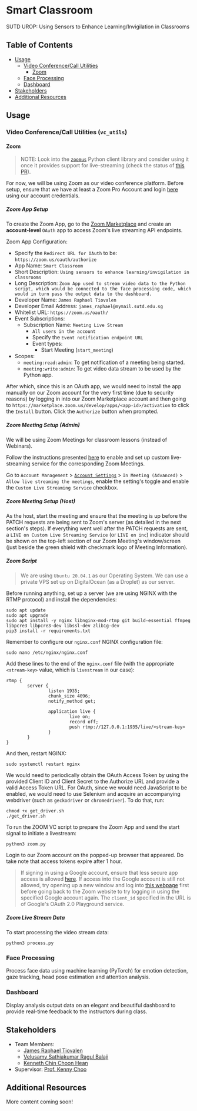 # Smart Classroom

SUTD UROP: Using Sensors to Enhance Learning/Invigilation in Classrooms

## Table of Contents

- [Usage](#usage)
  * [Video Conference/Call Utilities](#vc-utils)
    - [Zoom](#zoom)
  * [Face Processing](#face-processing)
  * [Dashboard](#dashboard)
- [Stakeholders](#stakeholders)
- [Additional Resources](#additional-resources)

## Usage <a name="usage"></a>

### Video Conference/Call Utilities (`vc_utils`) <a name="vc-utils"></a>

#### Zoom <a name="zoom"></a>

> NOTE: Look into the [`zoomus`](https://github.com/prschmid/zoomus) Python client library and consider using it once it provides support for live-streaming (check the status of [this PR](https://github.com/prschmid/zoomus/pull/72)).

For now, we will be using Zoom as our video conference platform. Before setup, ensure that we have at least a Zoom Pro Account and login [here](https://zoom.us/signin) using our account credentials.

##### Zoom App Setup

To create the Zoom App, go to the [Zoom Marketplace](https://marketplace.zoom.us/develop/create) and create an **account-level** `OAuth` app to access Zoom's live streaming API endpoints.

Zoom App Configuration:

- Specify the `Redirect URL for OAuth` to be: `https://zoom.us/oauth/authorize`
- App Name: `Smart Classroom`
- Short Description: `Using sensors to enhance learning/invigilation in classrooms`
- Long Description: `Zoom App used to stream video data to the Python script, which would be connected to the face processing code, which would in turn pass the output data to the dashboard.`
- Developer Name: `James Raphael Tiovalen`
- Developer Email Address: `james_raphael@mymail.sutd.edu.sg`
- Whitelist URL: `https://zoom.us/oauth/`
- Event Subscriptions:
  * Subscription Name: `Meeting Live Stream`
    - `All users in the account`
    - Specify the `Event notification endpoint URL`
    - Event types:
      * Start Meeting (`start_meeting`)
- Scopes:
  * `meeting:read:admin`: To get notification of a meeting being started.
  * `meeting:write:admin`: To get video data stream to be used by the Python app.

After which, since this is an OAuth app, we would need to install the app manually on our Zoom account for the very first time (due to security reasons) by logging in into our Zoom Marketplace account and then going to `https://marketplace.zoom.us/develop/apps/<app-id>/activation` to click the `Install` button. Click the `Authorize` button when prompted.

##### Zoom Meeting Setup (Admin)

We will be using Zoom Meetings for classroom lessons (instead of Webinars).

Follow the instructions presented [here](https://support.zoom.us/hc/en-us/articles/115001777826-Live-Streaming-Meetings-or-Webinars-Using-a-Custom-Service) to enable and set up custom live-streaming service for the corresponding Zoom Meetings.

Go to `Account Management` > [`Account Settings`](https://zoom.us/account/setting) > `In Meeting (Advanced)` > `Allow live streaming the meetings`, enable the setting's toggle and enable the `Custom Live Streaming Service` checkbox.

##### Zoom Meeting Setup (Host)

As the host, start the meeting and ensure that the meeting is up before the PATCH requests are being sent to Zoom's server (as detailed in the next section's steps). If everything went well after the PATCH requests are sent, a `LIVE on Custom Live Streaming Service` (or `LIVE on inc`) indicator should be shown on the top-left section of our Zoom Meeting's window/screen (just beside the green shield with checkmark logo of Meeting Information).

##### Zoom Script

> We are using `Ubuntu 20.04.1` as our Operating System. We can use a private VPS set up on DigitalOcean (as a Droplet) as our server.

Before running anything, set up a server (we are using NGINX with the RTMP protocol) and install the dependencies:

```console
sudo apt update
sudo apt upgrade
sudo apt install -y nginx libnginx-mod-rtmp git build-essential ffmpeg libpcre3 libpcre3-dev libssl-dev zlib1g-dev
pip3 install -r requirements.txt
```

Remember to configure our `nginx.conf` NGINX configuration file:

```
sudo nano /etc/nginx/nginx.conf
```

Add these lines to the end of the `nginx.conf` file (with the appropriate `<stream-key>` value, which is `livestream` in our case):

```
rtmp {
        server {
                listen 1935;
                chunk_size 4096;
                notify_method get;

                application live {
                        live on;
                        record off;
                        push rtmp://127.0.0.1:1935/live/<stream-key>
                }
        }
}
```

And then, restart NGINX:

```
sudo systemctl restart nginx
```

We would need to periodically obtain the OAuth Access Token by using the provided Client ID and Client Secret to the Authorize URL and provide a valid Access Token URL. For OAuth, since we would need JavaScript to be enabled, we would need to use Selenium and acquire an accompanying webdriver (such as `geckodriver` or `chromedriver`). To do that, run:

```console
chmod +x get_driver.sh
./get_driver.sh
```

To run the ZOOM VC script to prepare the Zoom App and send the start signal to initiate a livestream:

```console
python3 zoom.py
```

Login to our Zoom account on the popped-up browser that appeared. Do take note that access tokens expire after 1 hour.

> If signing in using a Google account, ensure that less secure app access is allowed [here](https://myaccount.google.com/lesssecureapps). If access into the Google account is still not allowed, try opening up a new window and log into [this webpage](https://accounts.google.com/o/oauth2/v2/auth/oauthchooseaccount?response_type=code&redirect_uri=https%3A%2F%2Fdevelopers.google.com%2Foauthplayground&client_id=407408718192.apps.googleusercontent.com&scope=email) first before going back to the Zoom website to try logging in using the specified Google account again. The `client_id` specified in the URL is of Google's OAuth 2.0 Playground service.

##### Zoom Live Stream Data

To start processing the video stream data:

```console
python3 process.py
```

### Face Processing <a name="face-processing"></a>

Process face data using machine learning (PyTorch) for emotion detection, gaze tracking, head pose estimation and attention analysis.

### Dashboard <a name="dashboard"></a>

Display analysis output data on an elegant and beautiful dashboard to provide real-time feedback to the instructors during class.

## Stakeholders <a name="stakeholders"></a>

- Team Members:
  - [James Raphael Tiovalen](https://github.com/jamestiotio)
  - [Velusamy Sathiakumar Ragul Balaji](https://github.com/ragulbalaji)
  - [Kenneth Chin Choon Hean](https://github.com/UrFriendKen)
- Supervisor: [Prof. Kenny Choo](https://github.com/Amorpheum)

## Additional Resources <a name="additional-resources"></a>

More content coming soon!
